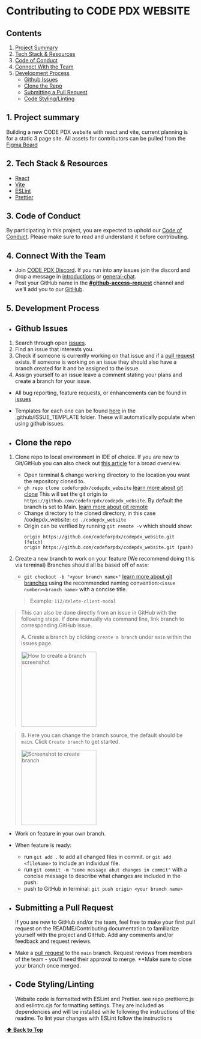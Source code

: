 # Contributing to CODE PDX WEBSITE

## Contents

1. [Project Summary](#1-project-summary)
2. [Tech Stack & Resources](#2-tech-stack--resources)
3. [Code of Conduct](#3-code-of-conduct)
4. [Connect With the Team](#4-connect-with-the-team)
5. [Development Process](#5-development-process)
   - [Github Issues](#github-issues)
   - [Clone the Repo](#clone-the-repo)
   - [Submitting a Pull Request](#submitting-a-pull-request)
   - [Code Styling/Linting](#code-stylinglinting)

## 1. Project summary

Building a new CODE PDX website with react and vite, current planning is for a static 3 page site.
All assets for contributors can be pulled from the [Figma Board](https://www.figma.com/file/QWycOkxNJmtiyZ3v8imIzx/Code-PDX-website?type=design&node-id=0%3A1&mode=design&t=npSHzjSeJuwAa1vc-1)

## 2. Tech Stack & Resources

- [React](https://react.dev/)
- [Vite](https://vitejs.dev/)
- [ESLint](https://eslint.org/)
- [Prettier](https://prettier.io/)

## 3. Code of Conduct

By participating in this project, you are expected to uphold our [Code of Conduct](https://github.com/codeforpdx/codeofconduct). Please make sure to read and understand it before contributing.

## 4. Connect With the Team

- Join [CODE PDX Discord](https://discord.gg/uwqrPpyuap). If you run into any issues join the discord and drop a message in [introductions](https://discord.com/channels/1068260532806766733/1075286322530484256) or [general-chat](https://discord.com/channels/1068260532806766733/1068260535080063028).
- Post your GitHub name in the [**#github-access-request**](https://discord.com/channels/1068260532806766733/1078124139983945858) channel and we’ll add you to our [GitHub](https://github.com/codeforpdx).

## 5. Development Process

- ## Github Issues

1. Search through open [issues](https://github.com/codeforpdx/codepdx_website/issues).
2. Find an issue that interests you.
3. Check if someone is currently working on that issue and if a [pull request](https://github.com/codeforpdx/codepdx_website/pulls) exists. If someone is working on an issue they should also have a branch created for it and be assigned to the issue.
4. Assign yourself to an issue leave a comment stating your plans and create a branch for your issue.

- All bug reporting, feature requests, or enhancements can be found in [issues](https://github.com/codeforpdx/codepdx_website/issues)
- Templates for each one can be found [here](./.github/ISSUE_TEMPLATE/) in the .github/ISSUE_TEMPLATE folder. These will automatically populate when using github issues.

- ## Clone the repo

1. Clone repo to local environment in IDE of choice. If you are new to Git/GitHub you can also check out [this article](https://www.digitalocean.com/community/tutorials/how-to-create-a-pull-request-on-github) for a broad overview.

   - Open terminal & change working directory to the location you want the repository cloned to.
   - `gh repo clone codeforpdx/codepdx_website` [learn more about git clone](https://docs.github.com/en/repositories/creating-and-managing-repositories/cloning-a-repository?platform=linux) This will set the git origin to `https://github.com/codeforpdx/codepdx_website`. By default the branch is set to Main.
     [learn more about git remote](https://docs.github.com/en/get-started/getting-started-with-git/managing-remote-repositories)
   - Change directory to the cloned directory, in this case /codepdx_website: `cd ./codepdx_website`
   - Origin can be verified by running `git remote -v` which should show:
     ```
     origin https://github.com/codeforpdx/codepdx_website.git (fetch)
     origin https://github.com/codeforpdx/codepdx_website.git (push)
     ```

2. Create a new branch to work on your feature (We recommend doing this via terminal) Branches should all be based off of `main`:

   - `git checkout -b "<your branch name>"` [learn more about git branches](https://www.atlassian.com/git/tutorials/using-branches/git-checkout) using the recommended naming convention:`<issue number><branch name>` with a concise title.

   > Example: `112/delete-client-modal`

> This can also be done directly from an issue in GitHub with the following steps. If done manually via command line, link branch to corresponding GitHub issue.
>
> A. Create a branch by clicking `create a branch` under `main` within the issues page.
>
> <img width="200" alt="How to create a branch screenshot" src="https://github.com/codeforpdx/codepdx_website/assets/55254544/0e6999b7-8aac-4e70-aec0-444fff352ec3">

>  
> B. Here you can change the branch source, the default should be `main`.  Click `Create branch` to get started.
>
> <img width="200" alt="Screenshot to create branch" src="https://github.com/codeforpdx/codepdx_website/assets/55254544/fdf31b6d-e490-4e0f-baba-bbb955753d6e">

- Work on feature in your own branch.

- When feature is ready:

  - run `git add .` to add all changed files in commit. or `git add <fileName>` to include an individual file.
  - run `git commit -m "some message abut changes in commit"` with a concise message to describe what changes are included in the push.
  - push to GitHub in terminal: `git push origin <your branch name>`

- ## Submitting a Pull Request

  If you are new to GitHub and/or the team, feel free to make your first pull request on the README/Contributing documentation to familiarize yourself with the project and GitHub. Add any comments and/or feedback and request reviews.

- Make a [pull request](https://docs.github.com/en/pull-requests/collaborating-with-pull-requests/proposing-changes-to-your-work-with-pull-requests/requesting-a-pull-request-review) to the `main` branch. Request reviews from members of the team - you’ll need their approval to merge. \*\*Make sure to close your branch once merged.

- ## Code Styling/Linting

  Website code is formatted with ESLint and Prettier. see repo prettierrc.js and eslintrc.cjs for formatting settings. They are included as dependencies and will be installed while following the instructions of the readme. To lint your changes with ESLint follow the instructions
   <!-- update link to website formatting guide which needs to be written[here](./README.md#linting) -->

**[⬆️ Back to Top](#contributing-to-code-pdx-website)**

